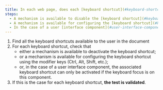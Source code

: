 ```yaml
---
title: In each web page, does each [keyboard shortcut](#keyboard-shortcut) using only one key (upper or lower case letter, punctuation, number or symbol) meet one of these conditions?
steps:
  - A mechanism is available to disable the [keyboard shortcut](#keyboard-shortcut).
  - A mechanism is available for configuring the [keyboard shortcut](#keyboard-shortcut) using the modifier keys (<kbd>Ctrl</kbd>, <kbd>Alt</kbd>, <kbd>Shift</kbd>, etc.).
  - In the case of a user [interface component](#user-interface-component), the associated [keyboard shortcut](#keyboard-shortcut) can only be activated if the keyboard focus is on this component.
---
```


1. Find all the keyboard shortcuts available to the user in the document
2. For each keyboard shortcut, check that
   - either a mechanism is available to deactivate the keyboard shortcut;
   - or a mechanism is available for configuring the keyboard shortcut using the modifier keys (Ctrl, Alt, Shift, etc.);
   - or, in the case of a user interface component, the associated keyboard shortcut can only be activated if the keyboard focus is on this component.
3. If this is the case for each keyboard shortcut, **the test is validated**.
